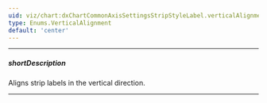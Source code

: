 ```yaml
---
uid: viz/chart:dxChartCommonAxisSettingsStripStyleLabel.verticalAlignment
type: Enums.VerticalAlignment
default: 'center'
---
```

---
##### shortDescription
Aligns strip labels in the vertical direction.

---
